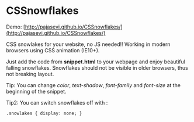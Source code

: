 CSSnowflakes
=============

Demo: [http://pajasevi.github.io/CSSnowflakes/](http://pajasevi.github.io/CSSnowflakes/)

CSS snowlakes for your website, no JS needed!! Working in modern browsers using CSS animation (IE10+).

Just add the code from __snippet.html__ to your webpage and enjoy beautiful falling snowflakes. Snowflakes should not be visible in older browsers, thus not breaking layout.

Tip: You can change *color*, *text-shadow*, *font-family* and *font-size* at the beginning of the snippet.

Tip2: You can switch snowflakes off with :

    .snowlakes { display: none; }

